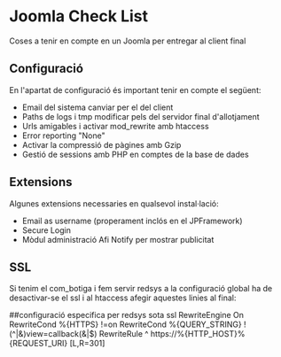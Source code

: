 # Joomla Check List
Coses a tenir en compte en un Joomla per entregar al client final

## Configuració
En l'apartat de configuració és important tenir en compte el següent:

* Email del sistema canviar per el del client
* Paths de logs i tmp modificar pels del servidor final d'allotjament
* Urls amigables i activar mod_rewrite amb htaccess
* Error reporting "None"
* Activar la compressió de pàgines amb Gzip
* Gestió de sessions amb PHP en comptes de la base de dades

## Extensions
Algunes extensions necessaries en qualsevol instal·lació:

* Email as username (properament inclós en el JPFramework)
* Secure Login
* Mòdul administració Afi Notify per mostrar publicitat

## SSL
Si tenim el com_botiga i fem servir redsys a la configuració global ha de desactivar-se el ssl i al htaccess afegir aquestes linies al final:

##configuració especifica per redsys sota ssl
RewriteEngine On
RewriteCond %{HTTPS} !=on
RewriteCond %{QUERY_STRING} !(^|&)view=callback(&|$)
RewriteRule ^ https://%{HTTP_HOST}%{REQUEST_URI} [L,R=301]

